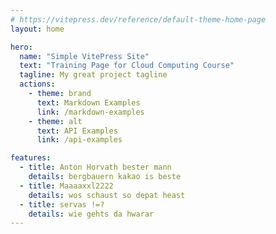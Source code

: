 ```yaml
---
# https://vitepress.dev/reference/default-theme-home-page
layout: home

hero:
  name: "Simple VitePress Site"
  text: "Training Page for Cloud Computing Course"
  tagline: My great project tagline
  actions:
    - theme: brand
      text: Markdown Examples
      link: /markdown-examples
    - theme: alt
      text: API Examples
      link: /api-examples

features:
  - title: Anton Horvath bester mann
    details: bergbauern kakao is beste
  - title: Maaaaxxl2222
    details: wos schaust so depat heast
  - title: servas !=?
    details: wie gehts da hwarar
---
```


